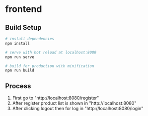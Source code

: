 # frontend


## Build Setup

``` bash
# install dependencies
npm install

# serve with hot reload at localhost:8080
npm run serve

# build for production with minification
npm run build
```

## Process
1. First go to "http://localhost:8080/register"
2. After register product list is shown in "http://localhost:8080"
3. After clicking logout then for log in "http://localhost:8080/login"

